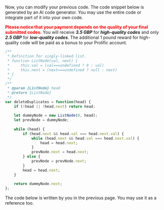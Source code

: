 Now, you can modify your previous code.  The code snippet below is generated by an AI code generator. You may use the entire code or integrate part of it into your own code. 



<span style="color: red;">**Please notice that your payment depends on the quality of your final submitted codes.**</span> You will receive ***3.5 GBP*** for ***high-quality codes*** and only ***2.5 GBP*** for ***low-quality codes***. The additional 1 pound reward for high-quality code will be paid as a bonus to your Prolific account.  

```javascript
/**
 * Definition for singly-linked list.
 * function ListNode(val, next) {
 *     this.val = (val===undefined ? 0 : val)
 *     this.next = (next===undefined ? null : next)
 * }
 */
/**
 * @param {ListNode} head
 * @return {ListNode}
 */
var deleteDuplicates = function(head) {
    if (!head || !head.next) return head;
    
    let dummyNode = new ListNode(0, head); 
    let prevNode = dummyNode;
    
    while (head) {
        if (head.next && head.val === head.next.val) {
            while (head.next && head.val === head.next.val) {
                head = head.next;
            }
            prevNode.next = head.next;
        } else {
            prevNode = prevNode.next; 
        }
        head = head.next;
    }
    
    return dummyNode.next;
};

```

The code below is written by you in the previous page. You may use it as a reference too. 
